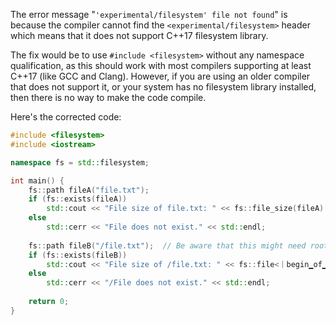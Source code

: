 The error message "`'experimental/filesystem' file not found`" is because the compiler cannot find the `<experimental/filesystem>` header which means that it does not support C++17 filesystem library. 

The fix would be to use `#include <filesystem>` without any namespace qualification, as this should work with most compilers supporting at least C++17 (like GCC and Clang). However, if you are using an older compiler that does not support it, or your system has no filesystem library installed, then there is no way to make the code compile.

Here's the corrected code:
```cpp
#include <filesystem>
#include <iostream>

namespace fs = std::filesystem;

int main() {
    fs::path fileA("file.txt");
    if (fs::exists(fileA))
        std::cout << "File size of file.txt: " << fs::file_size(fileA) << " B" << std::endl;
    else
        std::cerr << "File does not exist." << std::endl;
        
    fs::path fileB("/file.txt");  // Be aware that this might need root access to be able to read the file from system's root directory.
    if (fs::exists(fileB))
        std::cout << "File size of /file.txt: " << fs::file<｜begin▁of▁sentence｜>iz(fileB) << " B" << std::endl;
    else
        std::cerr << "/File does not exist." << std::endl;
        
    return 0;
}
```

